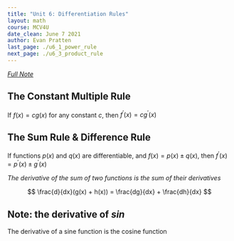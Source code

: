 ```yaml
---
title: "Unit 6: Differentiation Rules"
layout: math
course: MCV4U
date_clean: June 7 2021
author: Evan Pratten
last_page: ./u6_1_power_rule
next_page: ./u6_3_product_rule
---
```


*[Full Note]({{site.baseurl}}/static/pdf/mcv4u/6.2%20Differentiation%20Rules%20(2.2)%20V2%20FILL%20(2).pdf)*


## The Constant Multiple Rule

If $f(x) = cg(x)$ for any constant $c$, then $f^\prime(x) = cg^\prime(x)$

## The Sum Rule & Difference Rule

If functions $p(x)$ and $q(x)$ are differentiable, and $f(x) = p(x) \pm q(x)$, then $f^\prime(x) = p^\prime(x) \pm g^\prime(x)$

*The derivative of the sum of two functions is the sum of their derivatives*

$$
\frac{d}{dx}(g(x) + h(x)) = \frac{dg}{dx} + \frac{dh}{dx}
$$

## Note: the derivative of $sin$

The derivative of a sine function is the cosine function